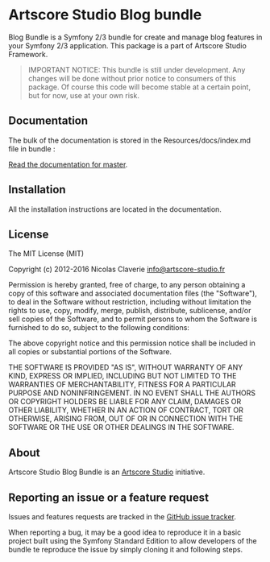 # Artscore Studio Blog bundle

Blog Bundle is a Symfony 2/3 bundle for create and manage blog features in your Symfony 2/3 application. This package is a part of Artscore Studio Framework.

> IMPORTANT NOTICE: This bundle is still under development. Any changes will be done without prior notice to consumers of this package. Of course this code will become stable at a certain point, but for now, use at your own risk.

## Documentation

The bulk of the documentation is stored in the Resources/docs/index.md file in bundle :

[Read the documentation for master](https://github.com/artscorestudio/blog-bundle/blob/master/Resources/doc/index.md).

## Installation

All the installation instructions are located in the documentation.

## License

The MIT License (MIT)

Copyright (c) 2012-2016 Nicolas Claverie <info@artscore-studio.fr>

Permission is hereby granted, free of charge, to any person obtaining a copy of
this software and associated documentation files (the "Software"), to deal in
the Software without restriction, including without limitation the rights to
use, copy, modify, merge, publish, distribute, sublicense, and/or sell copies of
the Software, and to permit persons to whom the Software is furnished to do so,
subject to the following conditions:

The above copyright notice and this permission notice shall be included in all
copies or substantial portions of the Software.

THE SOFTWARE IS PROVIDED "AS IS", WITHOUT WARRANTY OF ANY KIND, EXPRESS OR
IMPLIED, INCLUDING BUT NOT LIMITED TO THE WARRANTIES OF MERCHANTABILITY, FITNESS
FOR A PARTICULAR PURPOSE AND NONINFRINGEMENT. IN NO EVENT SHALL THE AUTHORS OR
COPYRIGHT HOLDERS BE LIABLE FOR ANY CLAIM, DAMAGES OR OTHER LIABILITY, WHETHER
IN AN ACTION OF CONTRACT, TORT OR OTHERWISE, ARISING FROM, OUT OF OR IN
CONNECTION WITH THE SOFTWARE OR THE USE OR OTHER DEALINGS IN THE SOFTWARE.

## About

Artscore Studio Blog Bundle is an [Artscore Studio](http://www.artscore-studio.fr) initiative.

## Reporting an issue or a feature request

Issues and features requests are tracked in the [GitHub issue tracker](https://github.com/artscorestudio/blog-bundle/issues).

When reporting a bug, it may be a good idea to reproduce it in a basic project built using the Symfony Standard Edition to allow developers of the bundle te reproduce the issue by simply cloning it and following steps.
